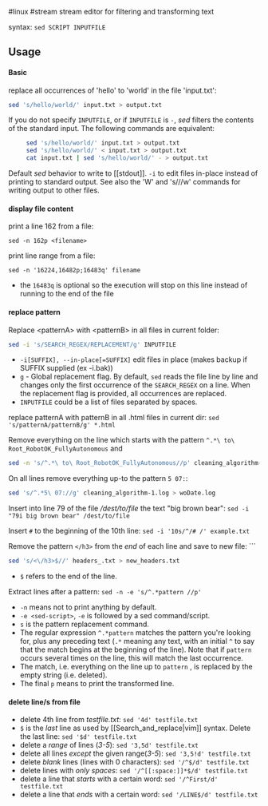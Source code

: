 #linux #stream 
stream editor for filtering and transforming text

syntax: `sed SCRIPT INPUTFILE`

## Usage
#### Basic
replace all occurrences of 'hello' to 'world' in the file 'input.txt':
```sh
sed 's/hello/world/' input.txt > output.txt
```

If you do not specify `INPUTFILE`, or if `INPUTFILE` is `-`, *sed*
filters the contents of the standard input.  The following commands are
equivalent:
```sh
     sed 's/hello/world/' input.txt > output.txt
     sed 's/hello/world/' < input.txt > output.txt
     cat input.txt | sed 's/hello/world/' - > output.txt
```

Default *sed* behavior to write to [[stdout]].
`-i` to edit files in-place instead of printing to standard output.  See also the 'W' and
's///w' commands for writing output to other files.
#### display file content
print a line 162 from a file:
```shell
sed -n 162p <filename>
```

print line range from a file:
```shell
sed -n '16224,16482p;16483q' filename
```
- the `16483q` is optional so the execution will stop on this line instead of running to the end of the file

#### replace pattern
Replace \<patternA\> with \<patternB\> in all files in current folder:  
```sh
sed -i 's/SEARCH_REGEX/REPLACEMENT/g' INPUTFILE
```
- `-i[SUFFIX], --in-place[=SUFFIX]`   edit files in place (makes backup if SUFFIX supplied (ex -i.bak))
- `g` - Global replacement flag. By default, `sed` reads the file line by line and changes only the first occurrence of the `SEARCH_REGEX` on a line. When the replacement flag is provided, all occurrences are replaced.
- `INPUTFILE` could be a list of files separated by spaces.

replace patternA with patternB in all .html files in current dir:
`sed 's/patternA/patternB/g' *.html`

Remove everything on the line which starts with the pattern `^.*\ to\ Root_RobotOK_FullyAutonomous` and 
```sh
sed -n 's/^.*\ to\ Root_RobotOK_FullyAutonomous//p' cleaning_algorithm-1.log
```

On all lines remove everything up-to the pattern `5 07:`:
```sh
sed 's/^.*5\ 07://g' cleaning_algorithm-1.log > woDate.log
```

Insert into line 79 of the file */dest/to/file* the text "big brown bear":
`sed -i "79i big brown bear" /dest/to/file`

Insert `#` to the beginning of the 10th line: `sed -i '10s/^/# /' example.txt`

Remove the pattern `</h3>` from the *end* of each line and save to new file: ```
```sh
sed 's/<\/h3>$//' headers_.txt > new_headers.txt
```
- `$` refers to the end of the line.

Extract lines after a pattern:   `sed -n -e 's/^.*pattern //p'`
-   `-n` means not to print anything by default.
-   `-e <sed-script>`, `-e` is followed by a sed command/script.
-   `s` is the pattern replacement command.
-   The regular expression `^.*pattern` matches the pattern you're looking for, plus any preceding text (`.*` meaning any text, with an initial `^` to say that the match begins at the beginning of the line). Note that if `pattern` occurs several times on the line, this will match the last occurrence.
-   The match, i.e. everything on the line up to `pattern` , is replaced by the empty string (i.e. deleted).
-   The final `p` means to print the transformed line.

#### delete line/s from file
- delete 4th line from *testfile.txt*: `sed '4d' testfile.txt`
- `$` is the *last* line as used by [[Search_and_replace|vim]] syntax. Delete the last line: `sed '$d' testfile.txt`
 - delete a *range* of lines (*3-5*): `sed '3,5d' testfile.txt`
 - delete all lines *except* the given range(*3-5*): `sed '3,5!d' testfile.txt`
 - delete *blank* lines (lines with 0 characters): `sed '/^$/d' testfile.txt`
 - delete lines with *only spaces*: `sed '/^[[:space:]]*$/d' testfile.txt`
 - delete a line that *starts* with a certain word: `sed '/^First/d' testfile.txt`
 - delete a line that *ends* with a certain word: `sed '/LINE$/d' testfile.txt`